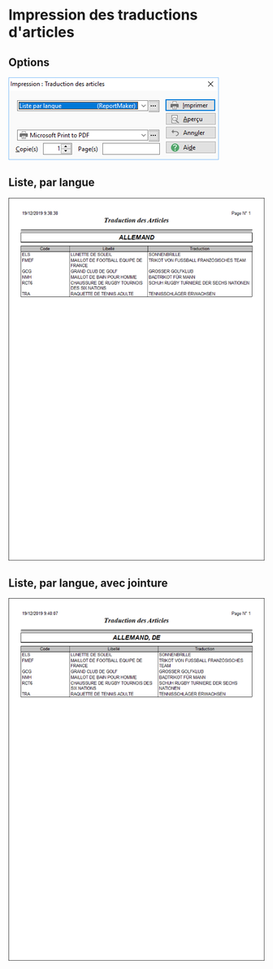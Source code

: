 # Impression des traductions d'articles

## Options


![](../../assets/images/Traductions/2/Filtres.png)


## Liste, par langue


![](../../assets/images/Traductions/2/ExempleListeParLangue.png)


## Liste, par langue, avec jointure


![](../../assets/images/Traductions/2/ExempleListeParLangueAvecJointure.png)



